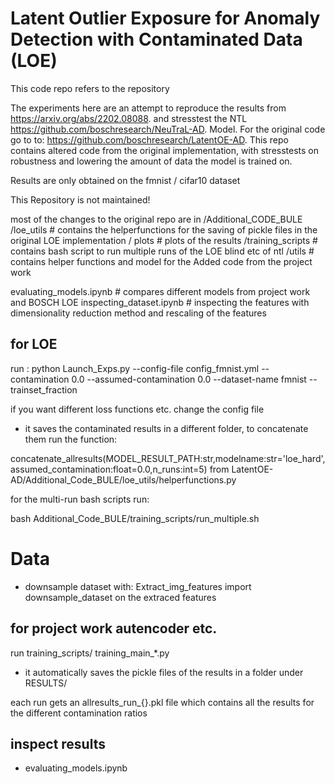 #  Latent Outlier Exposure for Anomaly Detection with Contaminated Data (LOE)

This code repo refers to the repository 

The experiments here are an attempt to reproduce the results from https://arxiv.org/abs/2202.08088. and stresstest the NTL https://github.com/boschresearch/NeuTraL-AD. Model. For the original code go to to: https://github.com/boschresearch/LatentOE-AD. This repo contains altered code from the original implementation, with stresstests on robustness and  lowering the amount of data the model is trained on.

Results are only obtained on the fmnist / cifar10 dataset

This Repository is not maintained!

most of the changes to the original repo are in /Additional_CODE_BULE 
 /loe_utils             # contains the helperfunctions for the saving of pickle files in the original LOE implementation
 / plots               # plots of the results
 /training_scripts      # contains bash script to run multiple runs of the LOE blind etc of ntl
 /utils                 # contains helper functions and model for the Added code from the project work
                     
 evaluating_models.ipynb  # compares different models from project work and BOSCH LOE
 inspecting_dataset.ipynb # inspecting the features with dimensionality reduction method and rescaling of the features



## for LOE  

run :
python Launch_Exps.py --config-file config_fmnist.yml   --contamination 0.0 --assumed-contamination 0.0 --dataset-name fmnist  --trainset_fraction

if you want different loss functions etc. change the  config file

- it saves the contaminated results in a different folder, to concatenate them run the function:

concatenate_allresults(MODEL_RESULT_PATH:str,modelname:str='loe_hard',assumed_contamination:float=0.0,n_runs:int=5)
from
LatentOE-AD/Additional_Code_BULE/loe_utils/helperfunctions.py


for the multi-run bash scripts run:

bash Additional_Code_BULE/training_scripts/run_multiple.sh



# Data

- downsample dataset with: Extract_img_features import downsample_dataset on the extraced features


## for project work autencoder etc. 
run training_scripts/ training_main_*.py

- it automatically saves the pickle files of the results in a folder under RESULTS/

each run gets an allresults_run_{}.pkl file which contains all the results for the different contamination ratios



## inspect results

- evaluating_models.ipynb 
